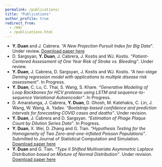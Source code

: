```yaml
---
permalink: /publications/
title: "Publications"
author_profile: true
redirect_from: 
  - /md/
  - /publications.html
---
```


*	**Y. Duan** and J. Cabrera. <var>“A New Projection Pursuit Index for Big Data”</var>. Under review. [Download paper here](http://academicpages.github.io/files/paper3.pdf)
*	D. Sargsyan, **Y. Duan**, J. Cabrera, J. Kostis and WJ. Kostis. <var>“Patient-Centered Assessment of One Year Risk of Stroke vs. Bleeding”</var>. Under review. 
* **Y. Duan**, J. Cabrera, D. Sargsyan, J. Kostis and WJ. Kostis. <var>“A two-stage Deming regression model with applications to multiple disease risk assessment”</var>. In Progress.
*	**Y. Duan**, C. Lu, C. Thai, S. Wang, S. Khare. <var>“Generative Modeling of Loop Backbones for HCV protease using LSTM and sequence-to-sequence Variational Autoencoder”</var>. In Progress.
*	D. Amaratunga, J. Cabrera, **Y. Duan**, D. Ghosh, M. Katehakis, C. Lin, J. Wang, W. Wang, A. Yadav. <var>“Bootstrap-based confidence and prediction intervals for forecasting COVID cases and deaths”</var>. Under revision. 
*	**Y. Duan**, J. Cabrera and D. Sargsyan. <var>“Estimation of Phage Plaque Count by Dilution Series Data”</var>. In Progress.
*	**Y. Duan**, X. Wei, D. Zhang and G. Tian. <var>“Hypothesis Testing for the Homogeneity of Two Zero-and-one-inflated Poisson Populations”</var>. Submitted to Journal of Statistical Computation and Simulation. [Download paper here](http://academicpages.github.io/files/paper3.pdf)
*	**Y. Duan** and G. Tian. <var>“Type II Shifted Multivariate Asymmetric Laplace Distribution based on Mixture of Normal Distribution”</var>. Under revision. [Download paper here](http://academicpages.github.io/files/paper3.pdf)


